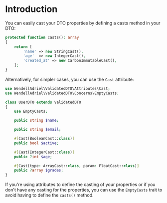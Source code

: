 # Introduction

You can easily cast your DTO properties by defining a casts method in your DTO:

```php
protected function casts(): array
{
    return [
        'name' => new StringCast(),
        'age'  => new IntegerCast(),
        'created_at' => new CarbonImmutableCast(),
    ];
}
```

Alternatively, for simpler cases, you can use the `Cast` attribute:

```php
use WendellAdriel\ValidatedDTO\Attributes\Cast;
use WendellAdriel\ValidatedDTO\Concerns\EmptyCasts;

class UserDTO extends ValidatedDTO
{
    use EmptyCasts;

    public string $name;

    public string $email;

    #[Cast(BooleanCast::class)]
    public bool $active;

    #[Cast(IntegerCast::class)]
    public ?int $age;

    #[Cast(type: ArrayCast::class, param: FloatCast::class)]
    public ?array $grades;
}
```

If you're using attributes to define the casting of your properties or if you don't have any casting for the properties,
you can use the `EmptyCasts` trait to avoid having to define the `casts()` method.
